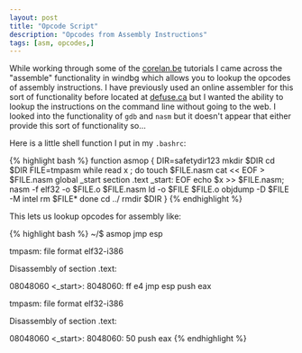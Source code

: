 ```yaml
---
layout: post
title: "Opcode Script"
description: "Opcodes from Assembly Instructions"
tags: [asm, opcodes,]
---
```


While working through some of the [corelan.be](https://www.corelan.be)
tutorials I came across the "assemble" functionality in windbg which
allows you to lookup the opcodes of assembly instructions. I have
previously used an online assembler for this sort of functionality
before located at
[defuse.ca](https://defuse.ca/online-x86-assembler.htm) but I wanted
the ability to lookup the instructions on the command line without
going to the web. I looked into the functionality of `gdb` and `nasm`
but it doesn't appear that either provide this sort of functionality
so...

Here is a little shell function I put in my `.bashrc`:

{% highlight bash %}
function asmop {
DIR=safetydir123
mkdir $DIR
cd $DIR
FILE=tmpasm
while read x ; do
  touch $FILE.nasm
cat << EOF > $FILE.nasm
global _start
section .text
_start:
EOF
  echo $x >> $FILE.nasm;
  nasm -f elf32 -o $FILE.o $FILE.nasm
  ld -o $FILE $FILE.o
  objdump -D $FILE -M intel
  rm $FILE*
done
cd ../
rmdir $DIR
}
{% endhighlight %}


This lets us lookup opcodes for assembly like:

{% highlight bash %}
~/$ asmop
jmp esp

tmpasm:     file format elf32-i386


Disassembly of section .text:

08048060 <_start>:
 8048060:	ff e4                	jmp    esp
push eax

tmpasm:     file format elf32-i386


Disassembly of section .text:

08048060 <_start>:
 8048060:	50                   	push   eax
{% endhighlight %}


